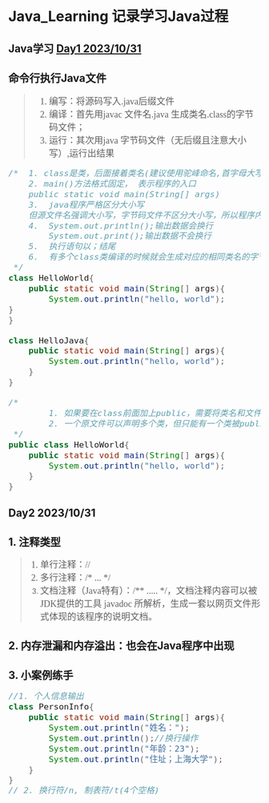 # Java_Learning 记录学习Java过程

## Java学习 [Day1 2023/10/31](https://www.bilibili.com/video/BV1PY411e7J6?p=14&vd_source=33207922e975d5ad1770261da92cead1)
## 命令行执行Java文件<font face="宋体"><font size=4>
>1. 编写：将源码写入.java后缀文件
>2. 编译：首先用javac 文件名.java 生成类名.class的字节码文件；
>3. 运行：其次用java 字节码文件（无后缀且注意大小写）,运行出结果
```java
/*  1. class是类，后面接着类名(建议使用驼峰命名,首字母大写)
    2. main()方法格式固定， 表示程序的入口
    public static void main(String[] args)
    3.  java程序严格区分大小写
    但源文件名强调大小写，字节码文件不区分大小写，所以程序内的类名最好不同
    4.  System.out.println();输出数据会换行
        System.out.print();输出数据不会换行
    5.  执行语句以；结尾
    6.  有多个class类编译的时候就会生成对应的相同类名的字节码文件
 */
class HelloWorld{
	public static void main(String[] args){
		System.out.println("hello, world");
}
}

class HelloJava{
    public static void main(String[] args){
        System.out.println("hello, world");
    }
}

/*
        1. 如果要在class前面加上public，需要将类名和文件名一致
        2. 一个原文件可以声明多个类，但只能有一个类被public声明
 */
public class HelloWorld{
    public static void main(String[] args){
        System.out.println("hello, world");
    }
}
```
 </font></font>

## Day2 2023/10/31
## 1. 注释类型<font face="宋体"><font size=4>
>1. 单行注释：//
>2. 多行注释：/* ... */
>3. 文档注释（Java特有）：/** ..... */，文档注释内容可以被JDK提供的工具 javadoc 所解析，生成一套以网页文件形式体现的该程序的说明文档。
    </font></font>

## 2. 内存泄漏和内存溢出：也会在Java程序中出现
## 3. 小案例练手<font face="宋体"><font size=4>
```java
//1. 个人信息输出
class PersonInfo{
    public static void main(String[] args){
        System.out.println("姓名：");
        System.out.println();//换行操作
        System.out.println("年龄：23");
        System.out.println("住址；上海大学");
    }
}
// 2. 换行符/n, 制表符/t(4个空格)

```